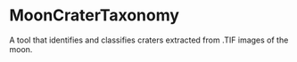# MoonCraterTaxonomy
A tool that identifies and classifies craters extracted from .TIF images of the moon.
